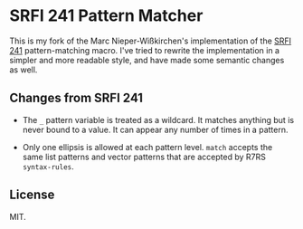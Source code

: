 # SRFI 241 Pattern Matcher

This is my fork of the Marc Nieper-Wißkirchen's implementation of the
[SRFI 241](https://srfi.schemers.org/srfi-241) pattern-matching macro.
I've tried to rewrite the implementation in a simpler and more readable
style, and have made some semantic changes as well.

## Changes from SRFI 241

* The `_` pattern variable is treated as a wildcard. It matches
  anything but is never bound to a value. It can appear any number
  of times in a pattern.

* Only one ellipsis is allowed at each pattern level. `match` accepts
  the same list patterns and vector patterns that are accepted by R7RS
  `syntax-rules`.

## License

MIT.

